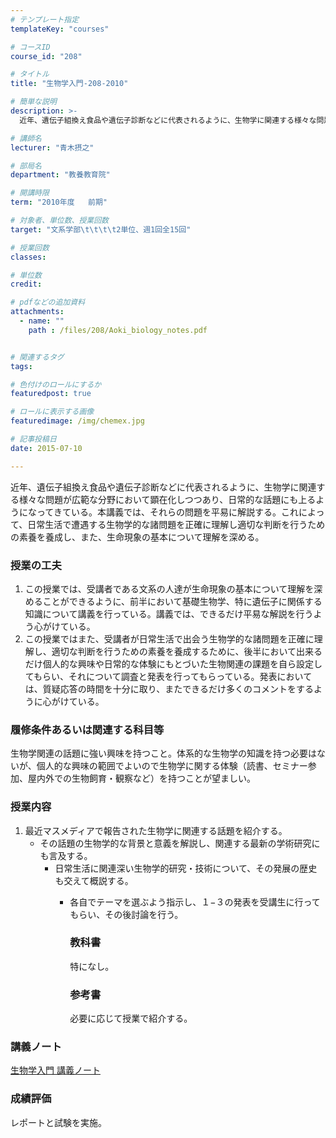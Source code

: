 ```yaml
---
# テンプレート指定
templateKey: "courses"

# コースID
course_id: "208"

# タイトル
title: "生物学入門-208-2010"

# 簡単な説明
description: >-
  近年、遺伝子組換え食品や遺伝子診断などに代表されるように、生物学に関連する様々な問題が広範な分野において顕在化しつつあり、日常的な話題にも上るようになってきている。本講義では、それらの問題を平易に解説...

# 講師名
lecturer: "青木摂之"

# 部局名
department: "教養教育院"

# 開講時限
term: "2010年度	前期"

# 対象者、単位数、授業回数
target: "文系学部\t\t\t\t2単位、週1回全15回"

# 授業回数
classes: 

# 単位数
credit: 

# pdfなどの追加資料
attachments: 
  - name: "" 
    path : /files/208/Aoki_biology_notes.pdf


# 関連するタグ
tags:

# 色付けのロールにするか
featuredpost: true

# ロールに表示する画像
featuredimage: /img/chemex.jpg

# 記事投稿日
date: 2015-07-10

---
```

近年、遺伝子組換え食品や遺伝子診断などに代表されるように、生物学に関連する様々な問題が広範な分野において顕在化しつつあり、日常的な話題にも上るようになってきている。本講義では、それらの問題を平易に解説する。これによって、日常生活で遭遇する生物学的な諸問題を正確に理解し適切な判断を行うための素養を養成し、また、生命現象の基本について理解を深める。
### 授業の工夫

  1. この授業では、受講者である文系の人達が生命現象の基本について理解を深めることができるように、前半において基礎生物学、特に遺伝子に関係する知識について講義を行っている。講義では、できるだけ平易な解説を行うよう心がけている。
  2. この授業ではまた、受講者が日常生活で出会う生物学的な諸問題を正確に理解し、適切な判断を行うための素養を養成するために、後半において出来るだけ個人的な興味や日常的な体験にもとづいた生物関連の課題を自ら設定してもらい、それについて調査と発表を行ってもらっている。発表においては、質疑応答の時間を十分に取り、またできるだけ多くのコメントをするように心がけている。

### 履修条件あるいは関連する科目等

生物学関連の話題に強い興味を持つこと。体系的な生物学の知識を持つ必要はないが、個人的な興味の範囲でよいので生物学に関する体験（読書、セミナー参加、屋内外での生物飼育・観察など）を持つことが望ましい。 

### 授業内容

  1. 最近マスメディアで報告された生物学に関連する話題を紹介する。 
      * その話題の生物学的な背景と意義を解説し、関連する最新の学術研究にも言及する。 
          * 日常生活に関連深い生物学的研究・技術について、その発展の歴史も交えて概説する。 
              * 各自でテーマを選ぶよう指示し、１−３の発表を受講生に行ってもらい、その後討論を行う。  
                ### 教科書
                
                特になし。
                
                ### 参考書
                
                必要に応じて授業で紹介する。

### 講義ノート


[生物学入門 講義ノート](/files/208/Aoki_biology_notes.pdf) 

### 成績評価

レポートと試験を実施。
